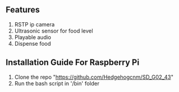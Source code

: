 ## Features
1. RSTP ip camera
2. Ultrasonic sensor for food level
3. Playable audio
4. Dispense food

## Installation Guide For Raspberry Pi
1. Clone the repo "https://github.com/Hedgehogcnm/SD_G02_43"
2. Run the bash script in '/bin' folder
